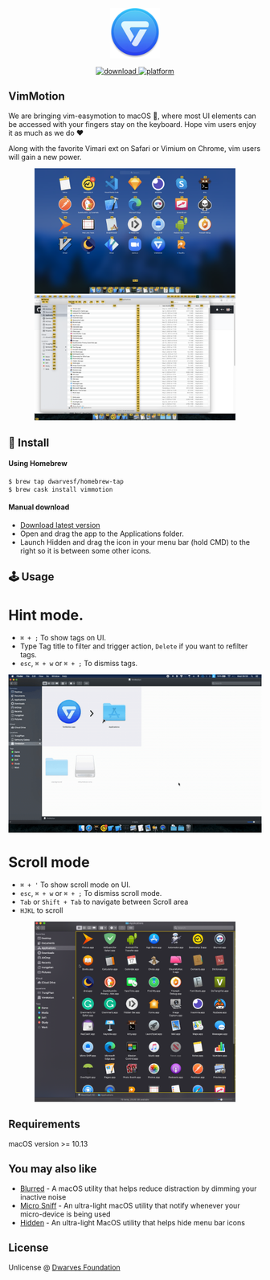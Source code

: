 <p align="center">
	<img width="100" src="img/Icon.png">
</p>
<p align="center">
<a href="https://github.com/dwarvesf/VimMotionApp/releases/latest">
 		<img src="https://img.shields.io/badge/download-latest-brightgreen.svg" alt="download">
	<a href="https://img.shields.io/badge/platform-macOS-lightgrey.svg">
 		<img src="https://img.shields.io/badge/platform-macOS-lightgrey.svg" alt="platform">
	</a>
</p>

## VimMotion

We are bringing vim-easymotion to macOS , where most UI elements can be accessed with your fingers stay on the keyboard. Hope vim users enjoy it as much as we do ♥️

Along with the favorite Vimari ext on Safari or Vimium on Chrome, vim users will gain a new power.

<p align="center">
	<img width="400" src="img/screenshot.png">
	<img width="400" src="img/screenshot2.png">
</p>


## 🚀 Install

#### Using Homebrew

```Shell
$ brew tap dwarvesf/homebrew-tap
$ brew cask install vimmotion
```

#### Manual download

- [Download latest version](https://github.com/dwarvesf/VimMotionApp/releases/latest)
- Open and drag the app to the Applications folder.
- Launch Hidden and drag the icon in your menu bar (hold CMD) to the right so it is between some other icons.

## 🕹 Usage
# Hint mode.

* `⌘ + ;` To show tags on UI.
* Type Tag title to filter and trigger action, `Delete` if you want to refilter tags.
* `esc`, `⌘ + w` or  `⌘ + ;` To dismiss tags.
<p align="center">
	<img src="img/tutorial.gif">
</p>


# Scroll mode
* `⌘ + '` To show scroll mode on UI.
* `esc`, `⌘ + w` or  `⌘ + ;` To dismiss scroll mode.
* `Tab` or `Shift + Tab` to navigate between Scroll area
* `HJKL` to scroll
<p align="center">
	<img width="400" src="img/feature_scroll.png">
</p>

## Requirements
macOS version >= 10.13

## You may also like
- [Blurred](https://github.com/dwarvesf/Blurred) - A macOS utility that helps reduce distraction by dimming your inactive noise
- [Micro Sniff](https://github.com/dwarvesf/micro-sniff) - An ultra-light macOS utility that notify whenever your micro-device is being used
- [Hidden](https://github.com/dwarvesf/hidden) - An ultra-light MacOS utility that helps hide menu bar icons

## License

Unlicense @ [Dwarves Foundation](https://github.com/dwarvesf)

